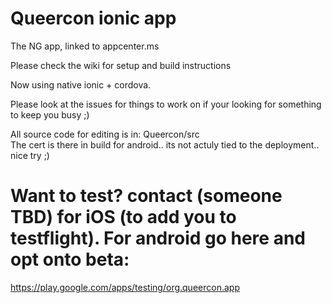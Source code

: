 # Queercon ionic app
The NG app, linked to appcenter.ms

Please check the wiki for setup and build instructions

Now using native ionic + cordova.

Please look at the issues for things to work on if your looking for something to keep you busy ;)

All source code for editing is in: Queercon/src  
The cert is there in build for android.. its not actuly tied to the deployment.. nice try ;) 

# Want to test? contact (someone TBD) for iOS (to add you to testflight). For android go here and opt onto beta:
https://play.google.com/apps/testing/org.queercon.app
